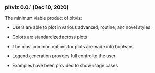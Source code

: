 ### pltviz 0.0.1 (Dec 10, 2020)

The minimum viable product of pltviz:

- Users are able to plot in various advanced, routine, and novel styles

- Colors are standardized across plots

- The most common options for plots are made into booleans

- Legend generation provides full control to the user

- Examples have been provided to show usage cases
